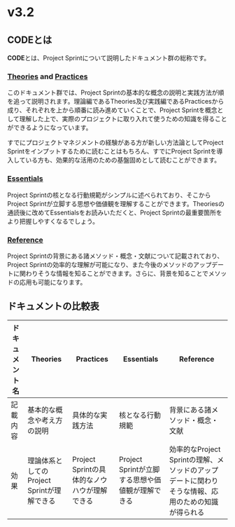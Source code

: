# v3.2

## **CODEとは**

**CODE**とは、Project Sprintについて説明したドキュメント群の総称です。

### [Theories](theories/) and [Practices](practices/)

このドキュメント群では、Project Sprintの基本的な概念の説明と実践方法が順を追って説明されます。理論編であるTheories及び実践編であるPracticesから成り、それぞれを上から順番に読み進めていくことで、Project Sprintを概念として理解した上で、実際のプロジェクトに取り入れて使うための知識を得ることができるようになっています。

すでにプロジェクトマネジメントの経験がある方が新しい方法論としてProject Sprintをインプットするために読むことはもちろん、すでにProject Sprintを導入している方も、効果的な活用のための基盤固めとして読むことができます。

### [Essentials](../v3.1/essentials.md)

Project Sprintの核となる行動規範がシンプルに述べられており、そこからProject Sprintが立脚する思想や価値観を理解することができます。Theoriesの通読後に改めてEssentialsをお読みいただくと、Project Sprintの最重要箇所をより把握しやすくなるでしょう。

### [Reference](../v3.0/reference.md)

Project Sprintの背景にある諸メソッド・概念・文献について記載されており、Project Sprintの効率的な理解が可能になり、また今後のメソッドのアップデートに関わりそうな情報を知ることができます。さらに、背景を知ることでメソッドの応用も可能になります。

## **ドキュメントの比較表**

| ドキュメント名 | Theories                     | Practices                     | Essentials                      | Reference                                                |
| ------- | ---------------------------- | ----------------------------- | ------------------------------- | -------------------------------------------------------- |
| 記載内容    | 基本的な概念や考え方の説明                | 具体的な実践方法                      | 核となる行動規範                        | 背景にある諸メソッド・概念・文献                                         |
| 効果      | 理論体系としてのProject Sprintが理解できる | Project Sprintの具体的なノウハウが理解できる | Project Sprintが立脚する思想や価値観が理解できる | 効率的なProject Sprintの理解、メソッドのアップデートに関わりそうな情報、応用のための知識が得られる |
